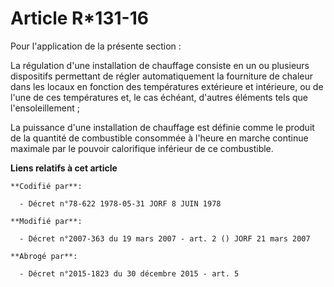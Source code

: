 # Article R*131-16

Pour l'application de la présente section :

La régulation d'une installation de chauffage consiste en un ou plusieurs dispositifs permettant de régler automatiquement la
fourniture de chaleur dans les locaux en fonction des températures extérieure et intérieure, ou de l'une de ces températures
et, le cas échéant, d'autres éléments tels que l'ensoleillement ; 

La puissance d'une installation de chauffage est définie comme le produit de la quantité de combustible consommée à l'heure
en marche continue maximale par le pouvoir calorifique inférieur de ce combustible.

**Liens relatifs à cet article**

	**Codifié par**:

	  - Décret n°78-622 1978-05-31 JORF 8 JUIN 1978

	**Modifié par**:

	  - Décret n°2007-363 du 19 mars 2007 - art. 2 () JORF 21 mars 2007

	**Abrogé par**:

	  - Décret n°2015-1823 du 30 décembre 2015 - art. 5
